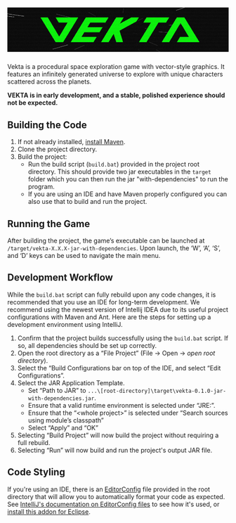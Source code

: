 # ![VEKTA](/docs/header.PNG)

Vekta is a procedural space exploration game with vector-style graphics. It features an infinitely generated universe to explore with unique characters scattered across the planets.

**VEKTA is in early development, and a stable, polished experience should not be expected.**

## Building the Code

1. If not already installed, [install Maven](https://maven.apache.org/install.html).
2. Clone the project directory.
3. Build the project:
    - Run the build script (`build.bat`) provided in the project root directory. This should provide two jar executables in the `target` folder
    which you can then run the jar "with-dependencies" to run the program. 
    - If you are using an IDE and have Maven properly configured you can also use that to build and run the project.
    
## Running the Game

After building the project, the game’s executable can be launched at `/target/vekta-X.X.X-jar-with-dependencies`. Upon launch, the ‘W’, ‘A’, ‘S’, and ‘D’ keys can be used to navigate the main menu.

## Development Workflow

While the `build.bat` script can fully rebuild upon any code changes, it is recommended that you use an IDE for long-term development. We recommend using the newest version of Intellij IDEA due to its useful project configurations with Maven and Ant. Here are the steps for setting up a development environment using IntelliJ.
1. Confirm that the project builds successfully using the `build.bat` script. If so, all dependencies should be set up correctly.
2. Open the root directory as a “File Project” (File -> Open -> *open root directory*).
3. Select the “Build Configurations bar on top of the IDE, and select “Edit Configurations”.
4. Select the JAR Application Template.
    - Set “Path to JAR” to `...\[root-directory]\target\vekta-0.1.0-jar-with-dependencies.jar`.
    - Ensure that a valid runtime environment is selected under “JRE:”.
    - Ensure that the “\<whole project\>” is selected under “Search sources using module’s classpath”
    - Select “Apply” and “OK”
5. Selecting “Build Project” will now build the project without requiring a full rebuild.
6. Selecting “Run” will now build and run the project's output JAR file.
    
## Code Styling

If you're using an IDE, there is an [EditorConfig](https://editorconfig.org/) file provided in the root directory that will allow you to automatically format your code as expected.
See [IntelliJ's documentation on EditorConfig files](https://www.jetbrains.com/help/idea/configuring-code-style.html#editorconfig) to see how it's used, or [install this addon for Eclipse](https://marketplace.eclipse.org/content/editorconfig-eclipse).
